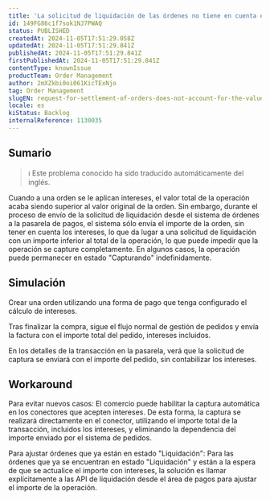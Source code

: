 ```yaml
---
title: 'La solicitud de liquidación de las órdenes no tiene en cuenta el valor de los intereses'
id: 149FG86c1f7sok1NJ7PWAQ
status: PUBLISHED
createdAt: 2024-11-05T17:51:29.058Z
updatedAt: 2024-11-05T17:51:29.841Z
publishedAt: 2024-11-05T17:51:29.841Z
firstPublishedAt: 2024-11-05T17:51:29.841Z
contentType: knownIssue
productTeam: Order Management
author: 2mXZkbi0oi061KicTExNjo
tag: Order Management
slugEN: request-for-settlement-of-orders-does-not-account-for-the-value-of-interest
locale: es
kiStatus: Backlog
internalReference: 1130035
---
```


## Sumario

>ℹ️ Este problema conocido ha sido traducido automáticamente del inglés.


Cuando a una orden se le aplican intereses, el valor total de la operación acaba siendo superior al valor original de la orden. Sin embargo, durante el proceso de envío de la solicitud de liquidación desde el sistema de órdenes a la pasarela de pagos, el sistema sólo envía el importe de la orden, sin tener en cuenta los intereses, lo que da lugar a una solicitud de liquidación con un importe inferior al total de la operación, lo que puede impedir que la operación se capture completamente.
En algunos casos, la operación puede permanecer en estado "Capturando" indefinidamente.


##

## Simulación


Crear una orden utilizando una forma de pago que tenga configurado el cálculo de intereses.

Tras finalizar la compra, sigue el flujo normal de gestión de pedidos y envía la factura con el importe total del pedido, intereses incluidos.

En los detalles de la transacción en la pasarela, verá que la solicitud de captura se enviará con el importe del pedido, sin contabilizar los intereses.



## Workaround


Para evitar nuevos casos:
El comercio puede habilitar la captura automática en los conectores que acepten intereses. De esta forma, la captura se realizará directamente en el conector, utilizando el importe total de la transacción, incluidos los intereses, y eliminando la dependencia del importe enviado por el sistema de pedidos.

Para ajustar órdenes que ya están en estado "Liquidación":
Para las órdenes que ya se encuentran en estado "Liquidación" y están a la espera de que se actualice el importe con intereses, la solución es llamar explícitamente a las API de liquidación desde el área de pagos para ajustar el importe de la operación.






